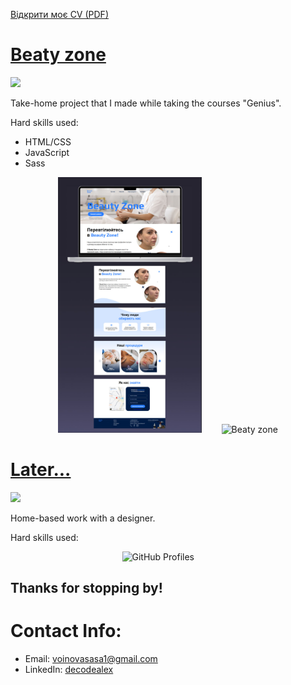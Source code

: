 [Відкрити моє CV (PDF)](https://github.com/AlexxaVoi/AlexxaVoi/blob/main/CV_FrontEndVoinova.pdf)


# [Beaty zone](https://github.com/AlexxaVoi/Beauty-zone)
<p align="left"> <a href="https://github.com/AlexxaVoi/Beauty-zone"> <img src="https://user-images.githubusercontent.com/33416429/92813512-27f0bb80-f376-11ea-8562-ee2b3e416aec.png" width="150" ></a>
</p>
<p>Take-home project that I made while taking the courses "Genius".</p>

Hard skills used:
* HTML/CSS
* JavaScript
* Sass

<p align="center">
<img src="https://github.com/AlexxaVoi/AlexxaVoi/blob/main/BZ-desktop.jpg" width="230" title="Beaty zone">&nbsp;&nbsp;&nbsp;&nbsp;&nbsp;&nbsp;&nbsp;&nbsp;<img src="https://github.com/AlexxaVoi/AlexxaVoi/blob/main/BZ-GIFmobile.gif" width="230" title="Beaty zone">
</p>

# [Later...](https://github.com/)
<p align="left"> <a href="https://github.com/skovalysh/GitHubProfiles"> <img src="https://user-images.githubusercontent.com/33416429/92813512-27f0bb80-f376-11ea-8562-ee2b3e416aec.png" width="150" ></a>
</p>
<p>Home-based work with a designer.</p>
Hard skills used:

<p align="center">
<img src="#" width="230"  title="GitHub Profiles">&nbsp;&nbsp;&nbsp;&nbsp;&nbsp;&nbsp;&nbsp;&nbsp;
</p>

## Thanks for stopping by!

# Contact Info:

- Email: voinovasasa1@gmail.com
- LinkedIn: [decodealex](www.linkedin.com/in/olexandra-voinova)

